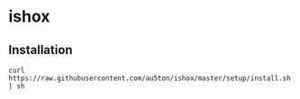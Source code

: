 # ishox

## Installation

`curl https://raw.githubusercontent.com/au5ton/ishox/master/setup/install.sh | sh`